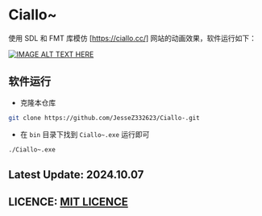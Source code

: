 # Ciallo~

使用 SDL 和 FMT 库模仿 [https://ciallo.cc/] 网站的动画效果，软件运行如下：

[![IMAGE ALT TEXT HERE](https://img.youtube.com/vi/lnl1-cXjDFM/0.jpg)](https://www.youtube.com/watch?v=lnl1-cXjDFM)

## 软件运行

- 克隆本仓库

```bash
git clone https://github.com/JesseZ332623/Ciallo-.git
```

- 在 `bin` 目录下找到 `Ciallo~.exe` 运行即可

```bash
./Ciallo~.exe
```

## Latest Update: 2024.10.07

## LICENCE: [MIT LICENCE](https://github.com/JesseZ332623/Ciallo-/blob/main/LICENSE)
